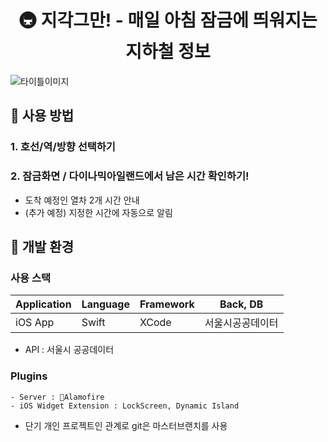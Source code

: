 
# <center> 🚇 지각그만! - 매일 아침 잠금에 띄워지는 지하철 정보 </center>
![타이틀이미지](./Jigak.png)


## 📣 사용 방법
### 1. 호선/역/방향 선택하기
### 2. 잠금화면 / 다이나믹아일랜드에서 남은 시간 확인하기!

- 도착 예정인 열차 2개 시간 안내
- (추가 예정) 지정한 시간에 자동으로 알림

## 📣 개발 환경
### 사용 스택

| Application |  Language | Framework | Back, DB |
| ---- | ---- | ---- | ---- | 
| iOS App | Swift |  XCode | 서울시공공데이터 |

- API : 서울시 공공데이터 

### **Plugins**
    - Server : Alamofire 
    - iOS Widget Extension : LockScreen, Dynamic Island

* 단기 개인 프로젝트인 관계로 git은 마스터브랜치를 사용
